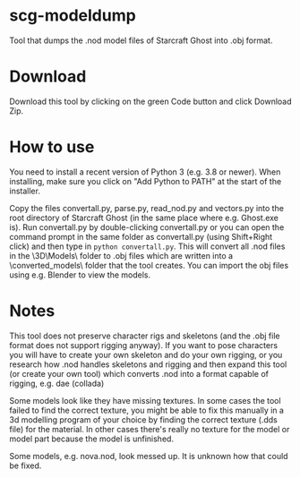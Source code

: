 # scg-modeldump
Tool that dumps the .nod model files of Starcraft Ghost into .obj format.

# Download
Download this tool by clicking on the green Code button and click Download Zip.

# How to use
You need to install a recent version of Python 3 (e.g. 3.8 or newer). When installing, make sure you click on "Add Python to PATH" at the start of the installer. 

Copy the files convertall.py, parse.py, read_nod.py and vectors.py into the root directory of Starcraft Ghost (in the same place where e.g. Ghost.exe is). Run convertall.py by double-clicking convertall.py or you can open the command prompt in the same folder as convertall.py (using Shift+Right click) and then type in ``python convertall.py``. This will convert all .nod files in the \3D\Models\ folder to .obj files which are written into a \converted_models\ folder that the tool creates. You can import the obj files using e.g. Blender to view the models.

# Notes
This tool does not preserve character rigs and skeletons (and the .obj file format does not support rigging anyway). If you want to pose characters you will have to create your own skeleton and do your own rigging, or you research how .nod handles skeletons and rigging and then expand this tool (or create your own tool) which converts .nod into a format capable of rigging, e.g. dae (collada)

Some models look like they have missing textures. In some cases the tool failed to find the correct texture, you might be able to fix this manually in a 3d modelling program of your choice by finding the correct texture (.dds file) for the material. In other cases there's really no texture for the model or model part because the model is unfinished.

Some models, e.g. nova.nod, look messed up. It is unknown how that could be fixed.
